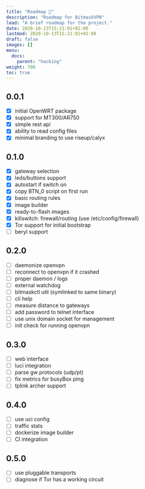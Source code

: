 ```yaml
---
title: "Roadmap 🚀"
description: "Roadmap for BitmaskVPN"
lead: "A brief roadmap for the project."
date: 2020-10-13T15:21:01+02:00
lastmod: 2020-10-13T15:21:01+02:00
draft: false
images: []
menu:
  docs:
    parent: "hacking"
weight: 700
toc: true
---
```


## 0.0.1
* [x] initial OpenWRT package
* [x] support for MT300/AR750
* [x] simple rest api
* [x] ability to read config files
* [x] minimal branding to use riseup/calyx

## 0.1.0
* [x] gateway selection
* [x] leds/buttons support
* [x] autostart if switch on
* [x] copy BTN_0 script on first run
* [x] basic routing rules
* [x] image builder
* [x] ready-to-flash images
* [x] killswitch: firewall/routing (use /etc/config/firewall)
* [x] Tor support for initial bootstrap
* [ ] beryl support

## 0.2.0
* [ ] daemonize openvpn
* [ ] reconnect to openvpn if it crashed
* [ ] proper daemon / logs
* [ ] external watchdog
* [ ] bitmaskctl util (symlinked to same binary)
* [ ] cli help 
* [ ] measure distance to gateways
* [ ] add password to telnet interface
* [ ] use unix domain socket for management
* [ ] init check for running openvpn

## 0.3.0
* [ ] web interface 
* [ ] luci integration
* [ ] parse gw protocols (udp/pt)
* [ ] fix metrics for busyBox ping
* [ ] tplink archer support

## 0.4.0
* [ ] use uci config
* [ ] traffic stats
* [ ] dockerize image builder
* [ ] CI integration

## 0.5.0
* [ ] use pluggable transports
* [ ] diagnose if Tor has a working circuit
